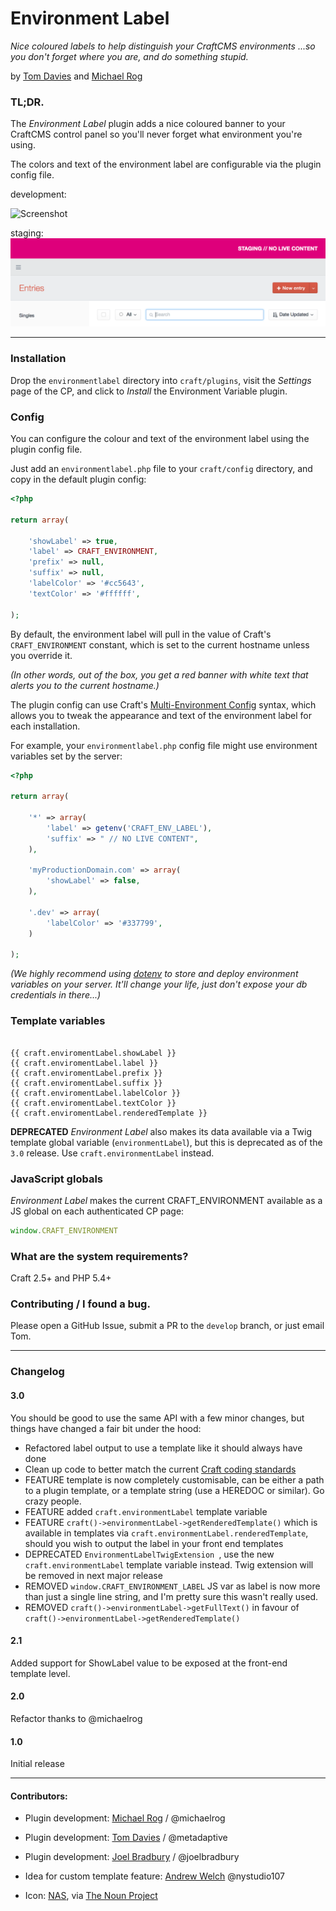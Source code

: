 # Environment Label

_Nice coloured labels to help distinguish your CraftCMS environments ...so you don't forget where you are, and do something stupid._

by [Tom Davies](http://madebykind.com/) and [Michael Rog](https://topshelfcraft.com)



### TL;DR.

The _Environment Label_ plugin adds a nice coloured banner to your CraftCMS control panel so you'll never forget what environment you're using.

The colors and text of the environment label are configurable via the plugin config file.


development:

![Screenshot](environmentlabel/resources/docs/development)

staging:
![Screenshot](environmentlabel/resources/docs/staging.png)

* * *


### Installation

Drop the `environmentlabel` directory into `craft/plugins`, visit the _Settings_ page of the CP, and click to _Install_ the Environment Variable plugin.

### Config

You can configure the colour and text of the environment label using the plugin config file.

Just add an `environmentlabel.php` file to your `craft/config` directory, and copy in the default plugin config:


```php
<?php

return array(

	'showLabel' => true,
	'label' => CRAFT_ENVIRONMENT,
	'prefix' => null,
	'suffix' => null,
	'labelColor' => '#cc5643',
	'textColor' => '#ffffff',

);
```

By default, the environment label will pull in the value of Craft's `CRAFT_ENVIRONMENT` constant, which is set to the current hostname unless you override it.

_(In other words, out of the box, you get a red banner with white text that alerts you to the current hostname.)_

The plugin config can use Craft's [Multi-Environment Config](https://craftcms.com/docs/multi-environment-configs) syntax, which allows you to tweak the appearance and text of the environment label for each installation.

For example, your `environmentlabel.php` config file might use environment variables set by the server:

```php
<?php

return array(

	'*' => array(
		'label' => getenv('CRAFT_ENV_LABEL'),
		'suffix' => " // NO LIVE CONTENT",
	),

	'myProductionDomain.com' => array(
		'showLabel' => false,
	),

	'.dev' => array(
		'labelColor' => '#337799',
	)

);
```

_(We highly recommend using [dotenv](https://github.com/vlucas/phpdotenv) to store and deploy environment variables on your server. It'll change your life, just don't expose your db credentials in there...)_

### Template variables



```twig

{{ craft.enviromentLabel.showLabel }}
{{ craft.enviromentLabel.label }}
{{ craft.enviromentLabel.prefix }}
{{ craft.enviromentLabel.suffix }}
{{ craft.enviromentLabel.labelColor }}
{{ craft.enviromentLabel.textColor }}
{{ craft.enviromentLabel.renderedTemplate }}

```


**DEPRECATED** _Environment Label_ also makes its data available via a Twig template global variable (`environmentLabel`), but this is deprecated as of the `3.0` release. Use `craft.environmentLabel` instead.

### JavaScript globals

_Environment Label_ makes the current CRAFT_ENVIRONMENT available as a JS global on each authenticated CP page:

```js
window.CRAFT_ENVIRONMENT
```

### What are the system requirements?

Craft 2.5+ and PHP 5.4+


### Contributing / I found a bug.

Please open a GitHub Issue, submit a PR to the `develop` branch, or just email Tom.


* * *

### Changelog

#### 3.0

You should be good to use the same API with a few minor changes, but things have changed a fair bit under the hood:

- Refactored label output to use a template like it should always have done
- Clean up code to better match the current [Craft coding standards](https://github.com/pixelandtonic/CodingStandards/blob/master/standards/PHP.md)
- FEATURE template is now completely customisable, can be either a path to a plugin template, or a template string (use a HEREDOC or similar). Go crazy people.
- FEATURE added `craft.environmentLabel` template variable
- FEATURE `craft()->environmentLabel->getRenderedTemplate()` which is available in templates via `craft.environmentLabel.renderedTemplate`, should you wish to output the label in your front end templates
- DEPRECATED `EnvironmentLabelTwigExtension
`, use the new `craft.environmentLabel` template variable instead. Twig extension will be removed in next major release
- REMOVED `window.CRAFT_ENVIRONMENT_LABEL` JS var as label is now more than just a single line string, and I'm pretty sure this wasn't really used.
- REMOVED `craft()->environmentLabel->getFullText()` in favour of `craft()->environmentLabel->getRenderedTemplate()`


#### 2.1

Added support for ShowLabel value to be exposed at the front-end template level.

#### 2.0

Refactor thanks to @michaelrog

#### 1.0

Initial release

* * *

#### Contributors:

  - Plugin development: [Michael Rog](http://michaelrog.com) / @michaelrog
  - Plugin development: [Tom Davies](https://github.com/tomdavies) / @metadaptive
  - Plugin development: [Joel Bradbury](https://github.com/joelbradbury) / @joelbradbury
  - Idea for custom template feature: [Andrew Welch](https://github.com/nystudio107) @nystudio107

  - Icon: [NAS](http://nasztu.com/), via [The Noun Project](https://thenounproject.com/search/?q=label&i=28588)
